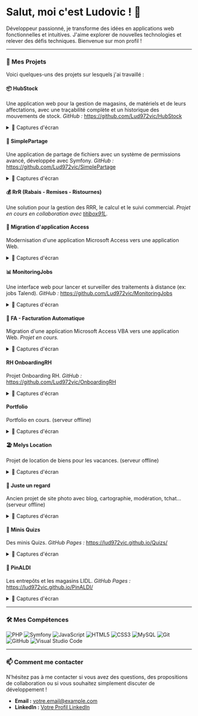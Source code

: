 # Salut, moi c'est Ludovic ! 👋

Développeur passionné, je transforme des idées en applications web fonctionnelles et intuitives. J'aime explorer de nouvelles technologies et relever des défis techniques. Bienvenue sur mon profil !

---

### 🚀 Mes Projets

Voici quelques-uns des projets sur lesquels j'ai travaillé :

#### 📦 HubStock
Une application web pour la gestion de magasins, de matériels et de leurs affectations, avec une traçabilité complète et un historique des mouvements de stock.
*GitHub :* https://github.com/Lud972vic/HubStock
<details>
<summary>📸 Captures d'écran</summary>
<a href="https://github.com/user-attachments/assets/4530e708-c807-47c7-ae79-0badaca89eff"><img width="200" alt="capture-2025-10-08-11-32-33" src="https://github.com/user-attachments/assets/4530e708-c807-47c7-ae79-0badaca89eff" /></a>
<a href="https://github.com/user-attachments/assets/1ca78b71-e7bf-4fe5-afc6-99f7e05811f3"><img width="200" alt="capture-2025-10-08-11-32-25" src="https://github.com/user-attachments/assets/1ca78b71-e7bf-4fe5-afc6-99f7e05811f3" /></a>
</details>

#### 📁 SimplePartage
Une application de partage de fichiers avec un système de permissions avancé, développée avec Symfony.
*GitHub :* https://github.com/Lud972vic/SimplePartage
<details>
<summary>📸 Captures d'écran</summary>
<a href="https://github.com/user-attachments/assets/8cce4b7e-b354-4fdf-966f-d0361384bdd8"><img width="200" alt="Capture d’écran 2025-09-28 à 00 40 12" src="https://github.com/user-attachments/assets/8cce4b7e-b354-4fdf-966f-d0361384bdd8" /></a>
<a href="https://github.com/user-attachments/assets/41bf58ab-9e86-4e91-af3b-fffba35c3074"><img width="200" alt="Capture d’écran 2025-09-28 à 00 40 46" src="https://github.com/user-attachments/assets/41bf58ab-9e86-4e91-af3b-fffba35c3074" /></a>
</details>

#### 💰 RrR (Rabais - Remises - Ristournes)
Une solution pour la gestion des RRR, le calcul et le suivi commercial. *Projet en cours en collaboration avec [titibox91L](https://github.com/titibox91L).*

#### 🔄 Migration d'application Access
Modernisation d'une application Microsoft Access vers une application Web.
<details>
<summary>📸 Captures d'écran</summary>
<a href="https://github.com/user-attachments/assets/22a25300-ea18-4664-9167-612ffb38406c"><img width="200" alt="Capture d’écran 2025-09-25 à 20 59 51" src="https://github.com/user-attachments/assets/22a25300-ea18-4664-9167-612ffb38406c" /></a>
<a href="https://github.com/user-attachments/assets/26f14c2d-141b-45ce-8f7c-0240f8caa06e"><img width="200" alt="Capture d’écran 2025-09-25 à 21 00 23" src="https://github.com/user-attachments/assets/26f14c2d-141b-45ce-8f7c-0240f8caa06e" /></a>
</details>

#### 📊 MonitoringJobs
Une interface web pour lancer et surveiller des traitements à distance (ex: jobs Talend).
*GitHub :* https://github.com/Lud972vic/MonitoringJobs
<details>
<summary>📸 Captures d'écran</summary>
<a href="https://github.com/user-attachments/assets/9ce802aa-62bd-4f48-bebc-b672d0b24ded"><img width="200" alt="dashboard1" src="https://github.com/user-attachments/assets/9ce802aa-62bd-4f48-bebc-b672d0b24ded" /></a>
<a href="https://github.com/user-attachments/assets/9219b043-fde9-4182-a59e-58103442f49f"><img width="200" alt="dashboard5" src="https://github.com/user-attachments/assets/9219b043-fde9-4182-a59e-58103442f49f" /></a>
</details>

#### 💸 FA - Facturation Automatique
Migration d'une application Microsoft Access VBA vers une application Web. *Projet en cours.*
<details>
<summary>📸 Captures d'écran</summary>
<a href="https://github.com/user-attachments/assets/1b65c7dc-92d3-4f6d-a8dd-c537e9bcdb3a"><img width="200" alt="Capture d’écran 2025-02-22 à 18 04 41" src="https://github.com/user-attachments/assets/1b65c7dc-92d3-4f6d-a8dd-c537e9bcdb3a" /></a>
<a href="https://github.com/user-attachments/assets/aef2dd22-e2a9-4659-a871-58e48a6c73c5"><img width="200" alt="Capture d’écran 2025-02-22 à 18 05 13" src="https://github.com/user-attachments/assets/aef2dd22-e2a9-4659-a871-58e48a6c73c5" /></a>
</details>

#### RH OnboardingRH
Projet Onboarding RH.
*GitHub :* https://github.com/Lud972vic/OnboardingRH
<details>
<summary>📸 Captures d'écran</summary>
<a href="https://user-images.githubusercontent.com/52196263/233828782-9de26dea-13a7-4608-a17c-2907518abd0b.png"><img width="200" alt="229362344-e3f6fdab-8ad8-4558-8ba6-8dc24c1f1809" src="https://user-images.githubusercontent.com/52196263/233828782-9de26dea-13a7-4608-a17c-2907518abd0b.png" /></a>
</details>

####  Portfolio
Portfolio en cours. (serveur offline)
<details>
<summary>📸 Captures d'écran</summary>
<a href="https://github.com/user-attachments/assets/5c556474-69f6-443c-a4ef-f17fa4a58c37"><img width="200" alt="233829059-ae0204c3-bcd8-449b-bf5d-ad70b94a4e33" src="https://github.com/user-attachments/assets/5c556474-69f6-443c-a4ef-f17fa4a58c37" /></a>
<a href="https://github.com/user-attachments/assets/174de0a6-55d1-425e-ba05-2aa5fc8ba66a"><img width="200" alt="" src="https://github.com/user-attachments/assets/174de0a6-55d1-425e-ba05-2aa5fc8ba66a" /></a>
</details>

#### 🏖️ Melys Location
Projet de location de biens pour les vacances. (serveur offline)
<details>
<summary>📸 Captures d'écran</summary>
<a href="https://user-images.githubusercontent.com/52196263/233828519-4d12592d-3bbc-4950-a6c5-2b0c53292c70.png"><img width="200" alt="Capture d’écran du 2023-04-23 10-22-15" src="https://user-images.githubusercontent.com/52196263/233828519-4d12592d-3bbc-4950-a6c5-2b0c53292c70.png" /></a>
</details>

#### 📸 Juste un regard
Ancien projet de site photo avec blog, cartographie, modération, tchat... (serveur offline)
<details>
<summary>📸 Captures d'écran</summary>
<a href="https://user-images.githubusercontent.com/52196263/233828959-6ea0bbfc-b128-4168-8196-f0e65769c693.png"><img width="200" alt="84150556-4e931380-aa62-11ea-8ec0-5a33c38e9bf9" src="https://user-images.githubusercontent.com/52196263/233828959-6ea0bbfc-b128-4168-8196-f0e65769c693.png" /></a>
</details>

#### 🧠 Minis Quizs
Des minis Quizs.
*GitHub Pages :* https://lud972vic.github.io/Quizs/
<details>
<summary>📸 Captures d'écran</summary>
<a href="https://user-images.githubusercontent.com/52196263/233828754-f8d14789-9fb3-4949-a013-5e0bef352bba.png"><img width="200" alt="Capture d’écran du 2023-04-23 10-27-03" src="https://user-images.githubusercontent.com/52196263/233828754-f8d14789-9fb3-4949-a013-5e0bef352bba.png" /></a>
</details>

#### 📍 PinALDI
Les entrepôts et les magasins LIDL.
*GitHub Pages :* https://lud972vic.github.io/PinALDI/
<details>
<summary>📸 Captures d'écran</summary>
<a href="https://user-images.githubusercontent.com/52196263/233828757-771c07ef-26ae-429d-a3ab-773109a028bb.png"><img width="200" alt="Capture d’écran du 2023-04-23 10-27-44" src="https://user-images.githubusercontent.com/52196263/233828757-771c07ef-26ae-429d-a3ab-773109a028bb.png" /></a>
</details>

---

### 🛠️ Mes Compétences

![PHP](https://img.shields.io/badge/php-%23777BB4.svg?style=for-the-badge&logo=php&logoColor=white)
![Symfony](https://img.shields.io/badge/symfony-%23000000.svg?style=for-the-badge&logo=symfony&logoColor=white)
![JavaScript](https://img.shields.io/badge/javascript-%23323330.svg?style=for-the-badge&logo=javascript&logoColor=%23F7DF1E)
![HTML5](https://img.shields.io/badge/html5-%23E34F26.svg?style=for-the-badge&logo=html5&logoColor=white)
![CSS3](https://img.shields.io/badge/css3-%231572B6.svg?style=for-the-badge&logo=css3&logoColor=white)
![MySQL](https://img.shields.io/badge/mysql-%2300f.svg?style=for-the-badge&logo=mysql&logoColor=white)
![Git](https://img.shields.io/badge/git-%23F05033.svg?style=for-the-badge&logo=git&logoColor=white)
![GitHub](https://img.shields.io/badge/github-%23121011.svg?style=for-the-badge&logo=github&logoColor=white)
![Visual Studio Code](https://img.shields.io/badge/Visual%20Studio%20Code-0078d7.svg?style=for-the-badge&logo=visual-studio-code&logoColor=white)

---

### 📫 Comment me contacter

N'hésitez pas à me contacter si vous avez des questions, des propositions de collaboration ou si vous souhaitez simplement discuter de développement !

- **Email :** [votre.email@example.com](mailto:votre.email@example.com)
- **LinkedIn :** [Votre Profil LinkedIn](https://www.linkedin.com/in/votre-profil/)
